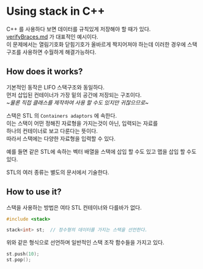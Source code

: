 # Using stack in C++  

C++ 를 사용하다 보면 데이터를 규칙있게 저장해야 할 때가 있다.  
[verifyBraces.md](https://github.com/denmark111/TIL/blob/master/Codewars/verifyBraces.md) 가 대표적인 예시이다.  
이 문제에서는 열림기호화 닫힘기호가 올바르게 짝지어져야 하는데 이러한 경우에 스택 구조를 사용하면 수월하게 해결가능하다.  

## How does it works?  
기본적인 동작은 LIFO 스택구조와 동일하다.  
먼저 삽입된 컨테이너가 가장 밑의 공간에 저장되는 구조이다.  
~*물론 직접 클래스를 제작하여 사용 할 수도 있지만 귀찮으므로*~

스택은 STL 의 `Containers adaptors` 에 속한다.  
이는 스택이 어떤 정해진 자료형을 가지는것이 아닌, 입력되는 자료를  
하나의 컨테이너로 보고 다룬다는 뜻이다.  
따라서 스택에는 다양한 자료형을 입력할 수 있다.  

예를 들면 같은 STL에 속하는 벡터 배열을 스택에 삽입 할 수도 있고 맵을 삽입 할 수도 있다.  

STL의 여러 종류는 별도의 문서에서 기술한다.  

## How to use it?  
스택을 사용하는 방법은 여타 STL 컨테이너와 다를바가 없다.  
``` C++  
#include <stack>

stack<int> st;  // 정수형의 데이터를 가지는 스택을 선언한다.  
```  
위와 같은 형식으로 선언하며 일반적인 스택 조작 함수들을 가지고 있다.  

``` C++
st.push(10);
st.pop();
```
